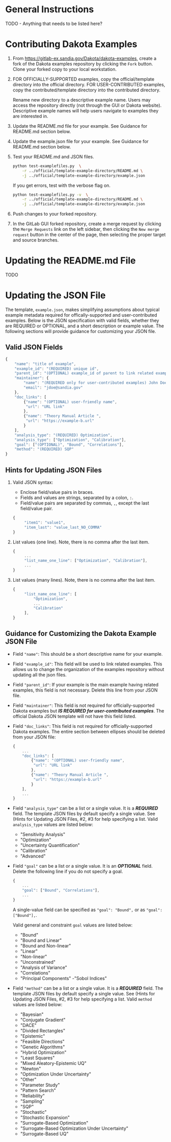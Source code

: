 # General Instructions

TODO - Anything that needs to be listed here?

# Contributing Dakota Examples

1. From https://gitlab-ex.sandia.gov/Dakota/dakota-examples, create a fork of
   the Dakota examples repository by clicking the `Fork` button. Clone your
   forked copy to your local workstation.

2. FOR OFFICIALLY-SUPPORTED examples, copy the official/template directory into
    the official directory.
   FOR USER-CONTRIBUTED examples, copy the contributed/template directory into
   the contributed directory.

   Rename new directory to a descriptive example name. Users may access the
   repository directly (not through the GUI or Dakota website). Descriptive
   example names will help users navigate to examples they are interested in.

3. Update the README.md file for your example. See Guidance for README.md
   section below.

4. Update the example.json file  for your example. See Guidance for README.md
   section below.

5. Test your README.md and JSON files.
   ```bash
   python test-examplefiles.py  \
       -r ../official/template-example-directory/README.md \
       -j ../official/template-example-directory/example.json
   ```
   If you get errors, test with the verbose flag on.
   ```bash
   python test-examplefiles.py -v  \
       -r ../official/template-example-directory/README.md \
       -j ../official/template-example-directory/example.json
   ```

6. Push changes to your forked repository.
7. In the GitLab GUI forked repository, create a merge request by clicking 
the `Merge Requests` link on the left sidebar, then clicking the `New merge
request` button in the center of the page, then selecting the proper target and
source branches.

# Updating the README.md File

TODO

# Updating the JSON File
The template, `example.json`, makes simplifying assumptions about typical
example metadata required for offically-supported and user-contributed examples.
Below is the JSON specification with valid fields, whether they are REQUIRED or
OPTIONAL, and a short description or example value. The following sections will
provide guidance for customizing your JSON file. 

## Valid JSON Fields

```javascript
{
    "name": "title of example",
    "example_id": "(REQUIRED) unique id",
    "parent_id": "(OPTIONAL) example_id of parent to link related examples",
    "maintainer": {
        "name": "(REQUIRED only for user-contributed examples) John Doe",
        "email": "jdoe@sandia.gov"
    },
    "doc_links": [
        {"name": "(OPTIONAL) user-friendly name",
         "url": "URL link"
        },
        {"name": "Theory Manual Article ",
         "url": "https://example-b.url"
        }
    ],
    "analysis_type": "(REQUIRED) Optimization",
    "analysis_type": ["Optimization", "Calibration"],
    "goal": ["(OPTIONAL)", "Bound", "Correlations"],
    "method": "(REQUIRED) SQP"
}
```


## Hints for Updating JSON Files

1. Valid JSON syntax:
   * Enclose field/value pairs in braces.
   * Fields and values are strings, separated by a colon, `:`.
   * Field/value pairs are separated by commas, `,`, except the last
     field/value pair.

   ```javascript
   {
        "item1": "value1",
  	    "item_last": "value_last_NO_COMMA"
   }
     ```

2. List values (one line).
   Note, there is no comma after the last item.

   ```javascript
   {
        ...
        "list_name_one_line": ["Optimization", "Calibration"],
	    ...
   }
   ```
   
3. List values (many lines).
   Note, there is no comma after the last item.

   ```javascript
   {
	    "list_name_one_line": [
	        "Optimization",
	        ...
	        "Calibration"
	    ],
   }
   ```


## Guidance for Customizing the Dakota Example JSON File

* Field `"name"`: This should be a short descriptive name for your example.

* Field `"example_id"`: This field will be used to link related examples.
   This allows us to change the organization of the examples repository without
   updating all the json files.

* Field `"parent_id"`: If your example is the main example having related
   examples, this field is not necessary. Delete this line from your JSON file.

* Field `"maintainer"`: This field is not required for officially-supported
   Dakota examples but **_IS REQUIRED for user-contributed examples_**. The
   official Dakota JSON template will not have this field listed.

* Field `"doc_links"`: This field is not required for officially-supported
   Dakota examples. The entire section between ellipses should be deleted
   from your JSON file:

   ```javascript
   {
       ...
       "doc_links": [
           {"name": "(OPTIONAL) user-friendly name",
            "url": "URL link"
           },
           {"name": "Theory Manual Article ",
            "url": "https://example-b.url"
           }
       ],
       ...
   }
   ```
   
*  Field `"analysis_type"` can be a list or a single value. It is a
   **_REQUIRED_** field. The template JSON files by default specify a single
   value. See (Hints for Updating JSON Files, #2, #3 for help specifying a
   list. Valid `analysis_type` values are listed below:

   - "Sensitivity Analysis"
   - "Optimization"
   - "Uncertainty Quantification"
   - "Calibration"
   - "Advanced"

* Field `"goal"` can be a list or a single value. It is an **_OPTIONAL_**
  field. Delete the following line if you do not specify a goal.

   ```javascript
   {
       ...
       "goal": ["Bound", "Correlations"],
       ...
   }
   ```

  A single-value field can be specified as `"goal": "Bound",` or as
  `"goal": ["Bound"],`.

  Valid general and constraint `goal` values are listed below:
   - "Bound"
   - "Bound and Linear"
   - "Bound and Non-linear"
   - "Linear"
   - "Non-linear"
   - "Unconstrained"
   - "Analysis of Variance"
   - "Correlations"
   - "Principal Components"
   -"Sobol Indices"

*  Field `"method"` can be a list or a single value. It is a
   **_REQUIRED_** field. The template JSON files by default specify a single
   value. See (Hints for Updating JSON Files, #2, #3 for help specifying a
   list. Valid `method` values are listed below:

   - "Bayesian"
   - "Conjugate Gradient"
   - "DACE"
   - "Divided Rectangles"
   - "Epistemic"
   - "Feasible Directions"
   - "Genetic Algorithms"
   - "Hybrid Optimization"
   - "Least Squares"
   - "Mixed Aleatory-Epistemic UQ"
   - "Newton"
   - "Optimization Under Uncertainty"
   - "Other"
   - "Parameter Study"
   - "Pattern Search"
   - "Reliability"
   - "Sampling"
   - "SQP"
   - "Stochastic"
   - "Stochastic Expansion"
   - "Surrogate-Based Optimization"
   - "Surrogate-Based Optimization Under Uncertainty"
   - "Surrogate-Based UQ"



